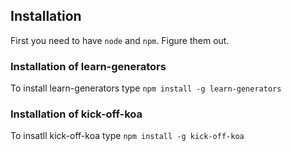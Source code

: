 ## Installation

First you need to have `node` and `npm`. Figure them out.

### Installation of learn-generators
To install learn-generators type
`npm install -g learn-generators`

### Installation of kick-off-koa
To insatll kick-off-koa type
`npm install -g kick-off-koa` 
